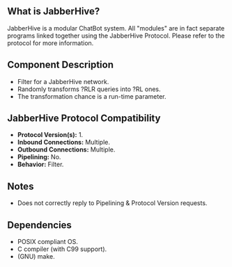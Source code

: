 ## What is JabberHive?
JabberHive is a modular ChatBot system. All "modules" are in fact separate
programs linked together using the JabberHive Protocol. Please refer to the
protocol for more information.

## Component Description
* Filter for a JabberHive network.
* Randomly transforms ?RLR queries into ?RL ones.
* The transformation chance is a run-time parameter.

## JabberHive Protocol Compatibility
* **Protocol Version(s):** 1.
* **Inbound Connections:** Multiple.
* **Outbound Connections:** Multiple.
* **Pipelining:** No.
* **Behavior:** Filter.

## Notes
* Does not correctly reply to Pipelining & Protocol Version requests.

## Dependencies
- POSIX compliant OS.
- C compiler (with C99 support).
- (GNU) make.
